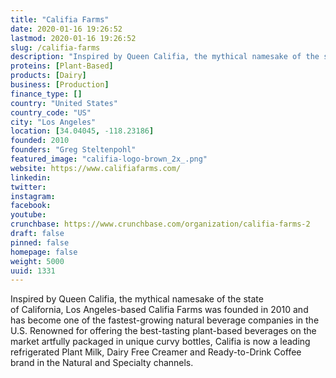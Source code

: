 ```yaml
---
title: "Califia Farms"
date: 2020-01-16 19:26:52
lastmod: 2020-01-16 19:26:52
slug: /califia-farms
description: "Inspired by Queen Califia, the mythical namesake of the state of California, Los Angeles-based Califia Farms was founded in 2010 and has become one of the fastest-growing natural beverage companies in the U.S. Renowned for offering the best-tasting plant-based beverages on the market artfully packaged in unique curvy bottles, Califia is now a leading refrigerated Plant Milk, Dairy Free Creamer and Ready-to-Drink Coffee brand in the Natural and Specialty channels."
proteins: [Plant-Based]
products: [Dairy]
business: [Production]
finance_type: []
country: "United States"
country_code: "US"
city: "Los Angeles"
location: [34.04045, -118.23186]
founded: 2010
founders: "Greg Steltenpohl"
featured_image: "califia-logo-brown_2x_.png"
website: https://www.califiafarms.com/
linkedin: 
twitter: 
instagram: 
facebook: 
youtube: 
crunchbase: https://www.crunchbase.com/organization/califia-farms-2
draft: false
pinned: false
homepage: false
weight: 5000
uuid: 1331
---
```

Inspired by Queen Califia, the mythical namesake of the state of California, Los Angeles-based Califia Farms was founded in 2010 and has become one of the fastest-growing natural beverage companies in the U.S. Renowned for offering the best-tasting plant-based beverages on the market artfully packaged in unique curvy bottles, Califia is now a leading refrigerated Plant Milk, Dairy Free Creamer and Ready-to-Drink Coffee brand in the Natural and Specialty channels.
